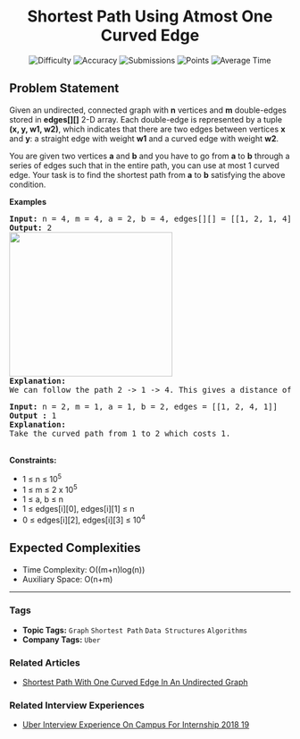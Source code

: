 <h1 align="center">Shortest Path Using Atmost One Curved Edge</h1>

<p align="center">
  <img alt="Difficulty" title="Difficulty" src="https://custom-icon-badges.demolab.com/badge/Difficulty: Hard-1F222E?style=for-the-badge&logoColor=white&logo=fire"/>
  <img alt="Accuracy" title="Accuracy" src="https://custom-icon-badges.demolab.com/badge/Accuracy: 59.43%25-1F222E?style=for-the-badge&logoColor=white&logo=target"/>
  <img alt="Submissions" title="Submissions" src="https://custom-icon-badges.demolab.com/badge/Submissions: 18K+-1F222E?style=for-the-badge&logoColor=white&logo=repo"/>
  <img alt="Points" title="Points" src="https://custom-icon-badges.demolab.com/badge/Points: 8-1F222E?style=for-the-badge&logoColor=white&logo=award"/>
  <img alt="Average Time" title="Average Time" src="https://custom-icon-badges.demolab.com/badge/Average%20Time: N/A-1F222E?style=for-the-badge&logoColor=white&logo=clock"/>
</p>

## Problem Statement

Given an undirected, connected graph with <b>n</b> vertices and <b>m</b> double-edges stored in <b>edges[][]</b> 2-D array. Each double-edge is represented by a tuple <b>(x, y, w1, w2)</b>, which indicates that there are two edges between vertices <b>x</b> and <b>y</b>: a straight edge with weight <b>w1</b> and a curved edge with weight <b>w2</b>.

You are given two vertices <b>a</b> and <b>b</b> and you have to go from <b>a</b> to <b>b</b> through a series of edges such that in the entire path, you can use at most 1 curved edge. Your task is to find the shortest path from <b>a</b> to <b>b</b> satisfying the above condition.

<b>Examples</b>

<pre><b>Input: </b>n = 4, m = 4, a = 2, b = 4, edges[][] = [[1, 2, 1, 4], [1, 3, 2, 4],[1, 4, 3, 1], [2, 4, 6, 5]]
<b>Output: </b>2
<img src="https://media.geeksforgeeks.org/img-practice/prod/addEditProblem/713968/Web/Other/blobid0_1745470590.jpg" alt="" title="" width="292" height="258"/><br><b>Explanation:</b>
We can follow the path 2 -> 1 -> 4. This gives a distance of 1+3 = 4 if we follow all straight paths. But we can take the curved path  from 1 -> 4, which costs 1. This will result in a cost of 1 + 1 = 2
</pre>

<pre><b>Input: </b>n = 2, m = 1, a = 1, b = 2, edges = [[1, 2, 4, 1]]
<b>Output : </b>1
<img src="https://media.geeksforgeeks.org/img-practice/PROD/addEditProblem/713968/Web/Other/fcf19135-c88b-48ac-8fc4-bc46efc7ca3f_1685087926.png" alt="" title=""/>
<b>Explanation:</b>
Take the curved path from 1 to 2 which costs 1. 
</pre>

<br><b>Constraints:</b>

- 1 ≤ n ≤ 10<sup>5</sup>
- 1 ≤ m ≤ 2 x 10<sup>5</sup>
- 1 ≤ a, b ≤ n
- 1 ≤ edges[i][0], edges[i][1] ≤ n
- 0 ≤ edges[i][2], edges[i][3] ≤ 10<sup>4</sup>

## Expected Complexities
- Time Complexity: O((m+n)log(n))
- Auxiliary Space: O(n+m)

<hr>

### Tags
- **Topic Tags:** `Graph` `Shortest Path` `Data Structures` `Algorithms`
- **Company Tags:** `Uber`

### Related Articles
- [Shortest Path With One Curved Edge In An Undirected Graph](https://www.geeksforgeeks.org/shortest-path-with-one-curved-edge-in-an-undirected-graph/)

### Related Interview Experiences
- [Uber Interview Experience On Campus For Internship 2018 19](https://www.geeksforgeeks.org/uber-interview-experience-on-campus-for-internship-2018-19/)
